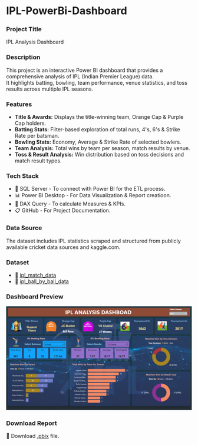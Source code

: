 # IPL-PowerBi-Dashboard

### Project Title
IPL Analysis Dashboard

### Description
This project is an interactive Power BI dashboard that provides a comprehensive analysis of IPL (Indian Premier League) data.<br/>
It highlights batting, bowling, team performance, venue statistics, and toss results across multiple IPL seasons.

### Features
- **Title & Awards:** Displays the title-winning team, Orange Cap & Purple Cap holders.
- **Batting Stats:** Filter-based exploration of total runs, 4's, 6's & Strike Rate per batsman.
- **Bowling Stats:** Economy, Average & Strike Rate of selected bowlers.
- **Team Analysis:** Total wins by team per season, match results by venue.
- **Toss & Result Analysis:** Win distribution based on toss decisions and match result types.

### Tech Stack
- :memo: SQL Server - To connect with Power BI for the ETL process.
- :bar_chart: Power BI Desktop - For Data Visualization & Report creatioon.
- :brain: DAX Query -  To calculate Measures & KPIs.
- :clipboard: GitHub - For Project Documentation.

### Data Source
The dataset includes IPL statistics scraped and structured from publicly available cricket data sources and kaggle.com.

### Dataset
- :open_file_folder: [ipl_match_data](https://github.com/araza01/IPL-PowerBi-Dashboard/blob/master/Dataset/ipl_matches_2008_2022.csv)
- :open_file_folder: [ipl_ball_by_ball_data](https://github.com/araza01/IPL-PowerBi-Dashboard/blob/master/Dataset/ipl_ball_by_ball_2008_2022.csv)

### Dashboard Preview
![image](https://github.com/araza01/IPL-PowerBi-Dashboard/blob/master/Snapshot%20of%20the%20Dashboard.png)

### Download Report
:file_folder: Download [.pbix](https://github.com/araza01/IPL-PowerBi-Dashboard/blob/master/IPL_Analysis.pbix) file.
